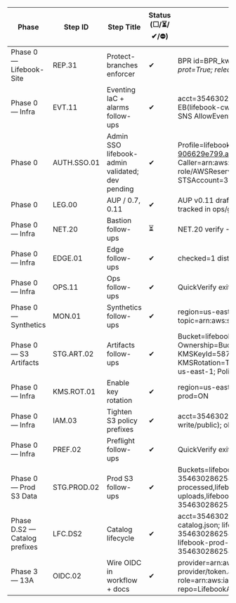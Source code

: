 Phase | Step ID | Step Title | Status (☐/⏳/✔/⛔) | Evidence (IDs/ARNs/links) | Decisions | Blockers | Next actions (max 3) | Owner | Target (YYYY-MM-DD)
--- | --- | --- | --- | --- | --- | --- | --- | --- | ---
Phase 0 — Lifebook-Site | REP.31 | Protect-branches enforcer | ✔ | BPR id=BPR_kwDOPc61NM4EHhPz pattern=release/*; default=main prot=True; release/* protected=True |  |  |  | Zach | 
Phase 0 — Infra | EVT.11 | Eventing IaC + alarms follow-ups | ✔ | acct=354630286254; region=us-east-1; KMS-rotation=ON; EB(lifebook-cw-alarm-smoke-nightly)=ENABLED cron(15 9 * * ? *); SNS AllowEventBridge ArnEquals empty?=NO |  |  |  | Zach | 
Phase 0 | AUTH.SSO.01 | Admin SSO lifebook-admin validated; dev pending | ✔ | Profile=lifebook-dev; StartURL=https://d-906629e799.awsapps.com/start; AccountAlias=n/a; Caller=arn:aws:sts::354630286254:assumed-role/AWSReservedSSO_AdministratorAccess_218fc3a66a7afc34/Founder; STSAccount=354630286254; Region=us-east-1 |  |  |  | Zach | 
Phase 0 | LEG.00 | AUP / 0.7, 0.11 | ✔ | AUP v0.11 draft at legal/AUP.md; review=2025-10-26→2025-10-31 tracked in ops/gates-status.json |  |  |  | Zach | 
Phase 0 — Infra | NET.20 | Bastion follow-ups | ⏳ | NET.20 verify → scheduler-role-missing, no-bastion |  |  | Tag instance(s) Component=bastion; re-run NET.20 apply | Zach | 
Phase 0 — Infra | EDGE.01 | Edge follow-ups | ✔ | checked=1 dists; no Host forwarded |  |  |  | Zach | 
Phase 0 — Infra | OPS.11 | Ops follow-ups | ✔ | QuickVerify exit=0;  |  |  |  | Zach | 
Phase 0 — Synthetics | MON.01 | Synthetics follow-ups | ✔ | region=us-east-1; canaries=0; created=0; updated=0; unchanged=0; topic=arn:aws:sns:us-east-1:354630286254:lifebook-alerts |  |  |  | Zach | 
Phase 0 — S3 Artifacts | STG.ART.02 | Artifacts follow-ups | ✔ | Bucket=lifebook-artifacts-354630286254-us-east-1; Ownership=BucketOwnerPreferred; SSEAlgo=aws:kms; BucketKey=True; KMSKeyId=58765bb9-358d-4187-8ce9-f036bff4fbd6; KMSRotation=True; LoggingTarget=lifebook-s3-logs-354630286254-us-east-1; PolicySIDs=DenyInsecureTransport,DenyUnenc… |  |  |  | Zach | 
Phase 0 — Infra | KMS.ROT.01 | Enable key rotation | ✔ | region=us-east-1; alias/lifebook-synthetics=ON; alias/lifebook-s3-prod=ON |  |  |  | Zach | 
Phase 0 — Infra | IAM.03 | Tighten S3 policy prefixes | ✔ | acct=354630286254; bucket=lifebook.ai; broad /* is read-only (no write/public); ok |  |  |  | Zach | 
Phase 0 — Infra | PREF.02 | Preflight follow-ups | ✔ | QuickVerify exit=0; CI=.github/workflows/quick-verify.yml; sample= |  |  |  | Zach | 
Phase 0 — Prod S3 Data | STG.PROD.02 | Prod S3 follow-ups | ✔ | Buckets=lifebook-354630286254-prod-processed,lifebook-354630286254-prod-uploads,lifebook-logs-prod,lifebook-prod-processed,lifebook-prod-processed-354630286254,lifebook-prod-uploads,lifebook-prod-uploads-354630286254,lifebook-tfstate-354630286254-us-east-1,lifebook.ai; LogBuck… |  |  |  | Zach | 
Phase D.S2 — Catalog prefixes | LFC.DS2 | Catalog lifecycle | ✔ | acct=354630286254; region=us-east-1; lifecycle=ops/s3-lifecycle-catalog.json; lifebook-354630286254-prod-processed:OK(1); lifebook-354630286254-prod-uploads:OK(1); lifebook-logs-prod:OK(3); lifebook-prod-processed:OK(1); lifebook-prod-processed-354630286254:OK(1); lifebook-pro… |  |  |  | Zach | 
Phase 3 — 13A | OIDC.02 | Wire OIDC in workflow + docs | ✔ | provider=arn:aws:iam::354630286254:oidc-provider/token.actions.githubusercontent.com; role=arn:aws:iam::354630286254:role/GitHubActionsOIDC; repo=LifebookAI/Lifebook-Site; region=us-east-1 |  |  |  | Zach | 
